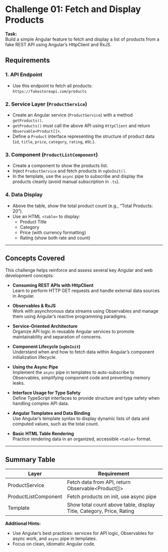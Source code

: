 # Challenge 01: Fetch and Display Products

**Task:**  
Build a simple Angular feature to fetch and display a list of products from a fake REST API using Angular’s HttpClient and RxJS.

## Requirements

### 1. API Endpoint
- Use this endpoint to fetch all products:  
  `https://fakestoreapi.com/products`

### 2. Service Layer (`ProductService`)
- Create an Angular service (`ProductService`) with a method `getProducts()`.
- `getProducts()` must call the above API using `HttpClient` and return `Observable<Product[]>`.
- Define a `Product` interface representing the structure of product data (`id`, `title`, `price`, `category`, `rating`, etc.).

### 3. Component (`ProductListComponent`)
- Create a component to show the products list.
- Inject `ProductService` and fetch products in `ngOnInit()`.
- In the template, use the `async` pipe to subscribe and display the products cleanly (avoid manual subscription in `.ts`).

### 4. Data Display
- Above the table, show the total product count (e.g., “Total Products: 20”).
- Use an HTML `<table>` to display:
    - Product Title
    - Category
    - Price (with currency formatting)
    - Rating (show both rate and count)

---
## Concepts Covered

This challenge helps reinforce and assess several key Angular and web development concepts:

- **Consuming REST APIs with HttpClient**  
  Learn to perform HTTP GET requests and handle external data sources in Angular.

- **Observables & RxJS**  
  Work with asynchronous data streams using Observables and manage them using Angular’s reactive programming paradigms.

- **Service-Oriented Architecture**  
  Organize API logic in reusable Angular services to promote maintainability and separation of concerns.

- **Component Lifecycle (`ngOnInit`)**  
  Understand when and how to fetch data within Angular’s component initialization lifecycle.

- **Using the Async Pipe**  
  Implement the `async` pipe in templates to auto-subscribe to Observables, simplifying component code and preventing memory leaks.

- **Interface Usage for Type Safety**  
  Define TypeScript interfaces to provide structure and type safety when handling complex API data.

- **Angular Templates and Data Binding**  
  Use Angular’s template syntax to display dynamic lists of data and computed values, such as the total count.

- **Basic HTML Table Rendering**  
  Practice rendering data in an organized, accessible `<table>` format.
  
___

## Summary Table

| Layer                  | Requirement                                                     |
|------------------------|-----------------------------------------------------------------|
| ProductService         | Fetch data from API, return Observable<Product[]>               |
| ProductListComponent   | Fetch products on init, use async pipe                          |
| Template               | Show total count above table, display Title, Category, Price, Rating |

**Additional Hints:**  
- Use Angular’s best practices: services for API logic, Observables for async work, and `async` pipe in templates.
- Focus on clean, idiomatic Angular code.

